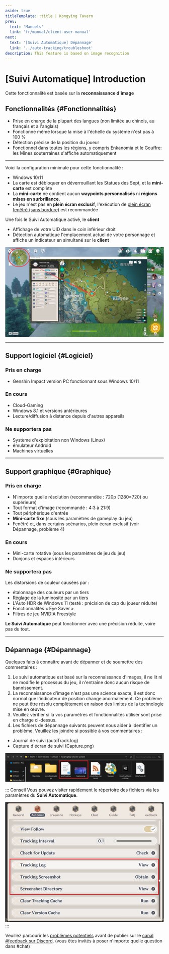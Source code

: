 ```yaml
---
aside: true
titleTemplate: :title | Kongying Tavern
prev:
  text: 'Manuels'
  link: 'fr/manual/client-user-manual'
next:
  text: '[Suivi Automatique] Dépannage'
  link: '../auto-tracking/troubleshoot'
description: This feature is based on image recognition
---
```


[文：【自动更新】没有反应]: # 'https://support.qq.com/products/321980/faqs/102055'
[#]: # '仅 capabilities 内容来自原文，其余来自申讨反馈群群文件 位置追踪问题排查.docx 。'

# [Suivi Automatique] Introduction

Cette fonctionnalité est basée sur la **reconnaissance d'image**

## Fonctionnalités {#Fonctionnalités}

- Prise en charge de la plupart des langues (non limitée au chinois, au français et à l'anglais)
- Fonctionne même lorsque la mise à l'échelle du système n'est pas à 100 %
- Détection précise de la position du joueur
- Fonctionnel dans toutes les régions, y compris Enkanomia et le Gouffre: les Mines souterraines s'affiche automatiquement

---

Voici la configuration minimale pour cette fonctionnalité :

- Windows 10/11
- La carte est débloquer en déverrouillant les Statues des Sept, et la **mini-carte** est complète
- La **mini-carte** ne contient aucun **waypoints personnalisés** ni **régions mises en surbrillance**.
- Le jeu n'est pas en **plein écran exclusif**, l'exécution de [plein écran fenêtré (sans bordure)](../overlay-mode/fullscreen-windowed/launching.md) est recommandée

Une fois le Suivi Automatique activé, le **client**

- Affichage de votre UID dans le coin inférieur droit
- Détection automatique l'emplacement actuel de votre personnage et affiche un indicateur en simultané sur le **client**

![](/imgs/fr/manual/auto-tracking/autotrackingegaged.png)

---

[见：位置追踪问题排查.docx]: # '以下为 位置追踪支持列表： 内容'

## Support logiciel {#Logiciel}

### Pris en charge

- Genshin Impact version PC fonctionnant sous Windows 10/11

### En cours

- Cloud-Gaming
- Windows 8.1 et versions antérieures
- Lecture/diffusion à distance depuis d'autres appareils

### Ne supportera pas

- Système d'exploitation non Windows (Linux)
- émulateur Android
- Machines virtuelles

---

## Support graphique {#Graphique}

### Pris en charge

- N'importe quelle résolution (recommandée : 720p (1280×720) ou supérieure)
- Tout format d'image (recommandé : 4:3 à 21:9)
- Tout périphérique d'entrée
- **Mini-carte fixe** (sous les paramètres de gameplay du jeu)
- Fenêtré et, dans certains scénarios, plein écran exclusif (voir Dépannage, problème 4)

### En cours

- Mini-carte rotative (sous les paramètres de jeu du jeu)
- Donjons et espaces intérieurs

### Ne supportera pas

Les distorsions de couleur causées par :

- étalonnage des couleurs par un tiers
- Réglage de la luminosité par un tiers
- L'Auto HDR de Windows 11 (testé : précision de cap du joueur réduite)
- Fonctionnalités « Eye Saver »
- Filtres de jeu NVIDIA Freestyle

**Le Suivi Automatique** peut fonctionner avec une précision réduite, voire pas du tout.

---

[见：位置追踪问题排查.docx]: # '以下为 反馈问题前你需要知道的： 内容'

## Dépannage {#Dépannage}

Quelques faits à connaître avant de dépanner et de soumettre des commentaires :

1. Le suivi automatique est basé sur la reconnaissance d'images, il ne lit ni ne modifie le processus du jeu, il n'entraîne donc aucun risque de bannissement.
2. La reconnaissance d'image n'est pas une science exacte, il est donc normal que l'indicateur de position change anormalement. Ce problème ne peut être résolu complètement en raison des limites de la technologie mise en œuvre.
3. Veuillez vérifier si la vos paramètres et fonctionnalités utiliser sont prise en charge ci-dessus.
4. Les fichiers de dépannage suivants peuvent nous aider à identifier un problème. Veuillez les joindre si possible à vos commentaires :
- Journal de suivi (autoTrack.log)
- Capture d'écran de suivi (Capture.png)

![](/imgs/fr/manual/auto-tracking/7.png)

::: Conseil
Vous pouvez visiter rapidement le répertoire des fichiers via les paramètres du **Suivi Automatique**.

![](/imgs/fr/manual/auto-tracking/2.png)
:::

[反馈方式]: # '最适合目标语言用户的反馈方式'

Veuillez parcourir les [problèmes potentiels](./troubleshoot.md) avant de publier sur le [canal #feedback sur Discord](https://discord.gg/8wgttNDwse). (vous êtes invités à poser n'importe quelle question dans #chat)
